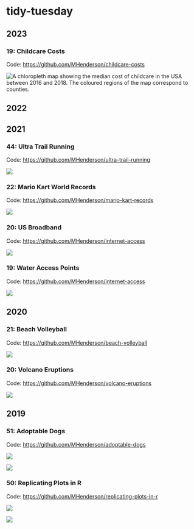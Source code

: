# tidy-tuesday

## 2023

### 19: Childcare Costs

Code: https://github.com/MHenderson/childcare-costs

![A chloropleth map showing the median cost of childcare in the USA between 2016 and 2018. The coloured regions of the map correspond to counties.](img/2023/infant-center-based.png)

## 2022

## 2021

### 44: Ultra Trail Running

Code: https://github.com/MHenderson/ultra-trail-running

![](img/ultra-trail-running.png)

### 22: Mario Kart World Records

Code: https://github.com/MHenderson/mario-kart-records

![](img/mario-kart.png)

### 20: US Broadband

Code: https://github.com/MHenderson/internet-access

![](img/internet-access.png)

### 19: Water Access Points

Code: https://github.com/MHenderson/internet-access

![](img/water-sources.png)

## 2020

### 21: Beach Volleyball

Code: https://github.com/MHenderson/beach-volleyball

![](img/beach-volleyball.png)

### 20: Volcano Eruptions

Code: https://github.com/MHenderson/volcano-eruptions

![](img/eruptions.png)

## 2019

### 51: Adoptable Dogs

Code: https://github.com/MHenderson/adoptable-dogs

![](img/dog-moves.png)

![](img/most-popular-names.png)

### 50: Replicating Plots in R

Code: https://github.com/MHenderson/replicating-plots-in-r

![](img/gun-murders.png)

![](img/diseases.png)


